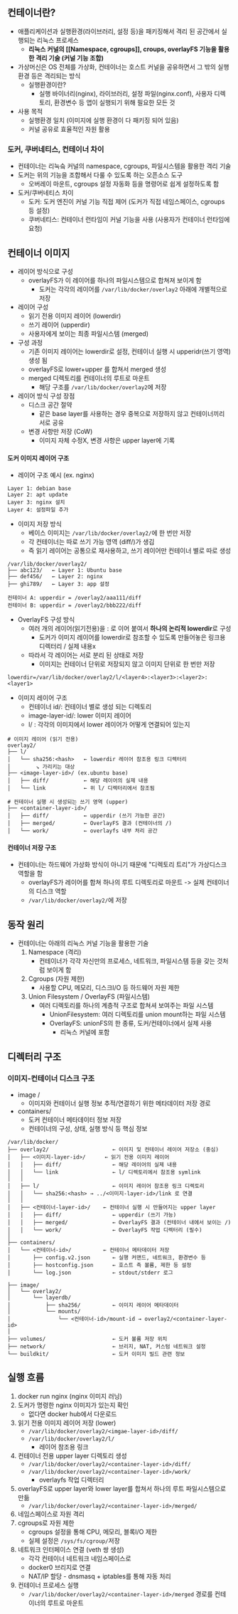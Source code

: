 ## 컨테이너란?
- 애플리케이션과 실행환경(라이브러리, 설정 등)을 패키징해서 격리 된 공간에서 실행되는 리눅스 프로세스
	- **리눅스 커널의 [[Namespace, cgroups]], croups, overlayFS 기능을 활용한 격리 기술 (커널 기능 조합)**
- 가상머신은 OS 전체를 가상화, 컨테이너는 호스트 커널을 공유하면서 그 밖의 실행 환경 등은 격리되는 방식
	- 실행환경이란?
		- 실행 바이너리(nginx), 라이브러리, 설정 파일(nginx.conf), 사용자 디렉토리, 환경변수 등 앱이 실행되기 위해 필요한 모든 것
- 사용 목적
	- 실행환경 일치 (이미지에 실행 환경이 다 패키징 되어 있음)
	- 커널 공유로 효율적인 자원 활용
### 도커, 쿠버네티스, 컨테이너 차이
- 컨테이너는 리눅슼 커널의 namespace, cgroups, 파일시스템을 활용한 격리 기술
- 도커는 위의 기능을 조합해서 다룰 수 있도록 하는 오픈소스 도구
	- 오버레이 마운트, cgroups  설정 자동화 등을 명령어로 쉽게 설정하도록 함 
- 도커/쿠버네티스 차이
	- 도커: 도커 엔진이 커널 기능 직접 제어 (도커가 직접 네임스페이스, cgroups 등 설정)
	- 쿠버네티스: 컨테이너 런타임이 커널 기능을 사용 (사용자가 컨테이너 런타임에 요청) 
## 컨테이너 이미지
- 레이어 방식으로 구성
	- overlayFS가 이 레이어를 하나의 파일시스템으로 합쳐져 보이게 함
		- 도커는 각각의 레이어를 `/var/lib/docker/overlay2` 아래에 개별적으로 저장
- 레이어 구성
	- 읽기 전용 이미지 레이어 (lowerdir)
	- 쓰기 레이어 (upperdir)
	- 사용자에게 보이는 최종 파일시스템 (merged)
- 구성 과정
	- 기존 이미지 레이어는 lowerdir로 설정, 컨테이너 실행 시 upperidr(쓰기 영역) 생성 됨
	-  overlayFS로 lower+upper 를 합쳐서 merged 생성
	- merged 디렉토리를 컨테이너의 루트로 마운트
		- 해당 구조를 `/var/lib/docker/overlay2`에 저장
- 레이어 방식 구성 장점
	- 디스크 공간 절약
		- 같은 base layer를 사용하는 경우 중복으로 저장하지 않고 컨테이너끼리 서로 공유
	- 변경 사항만 저장 (CoW)
		- 이미지 자체 수정X, 변경 사항은 upper layer에 기록
#### 도커 이미지 레이어 구조
- 레이어 구조 예시 (ex. nginx)
```
Layer 1: debian base
Layer 2: apt update
Layer 3: nginx 설치
Layer 4: 설정파일 추가
```
- 이미지 저장 방식
	- 베이스 이미지는 `/var/lib/docker/overlay2/`에 한 번만 저장
	- 각 컨테이너는 따로 쓰기 가능 영역 (diff/)가 생김
	- 즉 읽기 레이어는 공통으로 재사용하고, 쓰기 레이어만  컨테이너 별로 따로 생성
```
/var/lib/docker/overlay2/
├── abc123/   ← Layer 1: Ubuntu base
├── def456/   ← Layer 2: nginx
├── ghi789/   ← Layer 3: app 설정

컨테이너 A: upperdir = /overlay2/aaa111/diff
컨테이너 B: upperdir = /overlay2/bbb222/diff
```
- OverlayFS 구성 방식
	- 여러 개의 레이어(읽기전용)을 : 로 이어 붙여서 **하나의 논리적 lowerdir**로 구성
		- 도커가 이미지 레이어를 lowerdir로 참조할 수 있도록 만들어놓은 링크용 디렉터리 / 실제 내용x
	- 따라서 각 레이어는 서로 분리 된 상태로 저장
		- 이미지는 컨테이너 단위로 저장되지 않고 이미지 단위로 한 번만 저장
```
lowerdir=/var/lib/docker/overlay2/l/<layer4>:<layer3>:<layer2>:<layer1>
```
- 이미지 레이어 구조
	- 컨테이너 id/: 컨테이너 별로 생성 되는 디렉토리
	- image-layer-id/: lower 이미지 레이어
	- l/ : 각각의 이미지에서 lower 레이어가 어떻게 연결되어 있는지
```
# 이미지 레이어 (읽기 전용)
overlay2/
├── l/
│   └── sha256:<hash>   ← lowerdir 레이어 참조용 링크 디렉터리
│        ↘ 가리키는 대상
├── <image-layer-id>/ (ex.ubuntu base)
│   ├── diff/           ← 해당 레이어의 실제 내용
│   └── link            ← 위 l/ 디렉터리에서 참조됨

# 컨테이너 실행 시 생성되는 쓰기 영역 (upper)
├── <container-layer-id>/
│   ├── diff/           ← upperdir (쓰기 가능한 공간)
│   ├── merged/         ← OverlayFS 결과 (컨테이너의 /)
│   └── work/           ← overlayfs 내부 처리 공간
```
#### 컨테이너 저장 구조
- 컨테이너는 하드웨어 가상화 방식이 아니기 때문에 "디렉토리 트리"가 가상디스크 역할을 함
	- overlayFS가 레이어를 합쳐 하나의 루트 디렉토리로 마운트 -> 실제 컨테이너의 디스크 역할
	- `/var/lib/docker/overlay2/`에 저장
## 동작 원리
- 컨테이너는 아래의 리눅스 커널 기능을 활용한 기술
	1) Namespace (격리)
		- 컨테이너가 각각 자신만의 프로세스, 네트워크, 파일시스템 등을 갖는 것처럼 보이게 함
	2) Cgroups (자원 제한)
		- 사용할 CPU, 메모리, 디스크I/O 등 하드웨어 자원 제한
	3) Union Filesystem / OverlayFS (파일시스템)
		- 여러 디렉토리를 하나의 계층적 구조로 합쳐셔 보여주는 파일 시스템
			- UnionFilesystem: 여러 디렉토리를 union mount하는 파일 시스템
			- OverlayFS: unionFS의 한 종류, 도커/컨테이너에서 실제 사용
				- 리눅스 커널에 포함
## 디렉터리 구조
### 이미지-컨테이너 디스크 구조
- image /
	- 이미지와 컨테이너 실행 정보 추적/연결하기 위한 메타데이터 저장 경로
- containers/
	- 도커 컨테이너 메타데이터 정보 저장
	- 컨테이너의 구성, 상태, 실행 방식 등 핵심 정보
```
/var/lib/docker/
├── overlay2/                    ← 이미지 및 컨테이너 레이어 저장소 (중심)
│   ├── <이미지-layer-id>/      ← 읽기 전용 이미지 레이어
│   │   ├── diff/                ← 해당 레이어의 실제 내용
│   │   └── link                 ← l/ 디렉토리에서 참조용 symlink
│   │
│   ├── l/                       ← 이미지 레이어 참조용 링크 디렉토리
│   │   └── sha256:<hash> → ../<이미지-layer-id>/link 로 연결
│   │
│   ├── <컨테이너-layer-id>/    ← 컨테이너 실행 시 만들어지는 upper layer
│   │   ├── diff/                ← upperdir (쓰기 가능)
│   │   ├── merged/              ← OverlayFS 결과 (컨테이너 내에서 보이는 /)
│   │   └── work/                ← OverlayFS 작업 디렉터리 (필수)
│
├── containers/
│   └── <컨테이너-id>/          ← 컨테이너 메타데이터 저장
│       ├── config.v2.json       ← 실행 커맨드, 네트워크, 환경변수 등
│       ├── hostconfig.json      ← 호스트 측 볼륨, 제한 등 설정
│       └── log.json             ← stdout/stderr 로그

├── image/
│   └── overlay2/
│       └── layerdb/
│           ├── sha256/          ← 이미지 레이어 메타데이터
│           └── mounts/
│               └── <컨테이너-id>/mount-id → overlay2/<container-layer-id>
│
├── volumes/                     ← 도커 볼륨 저장 위치
├── network/                     ← 브리지, NAT, 커스텀 네트워크 설정
└── buildkit/                    ← 도커 이미지 빌드 관련 정보
```

## 실행 흐름
1. docker run nginx (nginx 이미지 러닝)
2. 도커가 명령한 nginx 이미지가 있는지 확인
	- 없다면 docker hub에서 다운로드
3. 읽기 전용 이미지 레이어 저장 (lower)
	- `/var/lib/docker/overlay2/<imgae-layer-id>/diff/`
	- `/var/lib/docker/overlay2/l/`
		- 레이어 참조용 링크
4. 컨테이너 전용 upper layer 디렉토리 생성
	- `/var/lib/docker/overlay2/<container-layer-id>/diff/`
	- `/var/lib/docker/overlay2/<container-layer-id>/work/`
		- overlayfs 작업 디렉터리
 5. overlayFS로 upper layer와 lower layer를 합쳐서 하나의 루트 파일시스템으로 만듦
	 - `/var/lib/docker/overlay2/<container-layer-id>/merged/`
 6. 네임스페이스로 자원 격리
 7. cgroups로 자원 제한
	 - cgroups 설정을 통해 CPU, 메모리, 블록I/O 제한
	 - 실제 설정은 `/sys/fs/cgroup/`저장
 8. 네트워크 인터페이스 연결 (veth 쌍 생성)
	 - 각각 컨테이너 네트워크 네임스페이스로
	 - docker0 브리지로 연결
	 - NAT/IP 할당
			 - dnsmasq + iptables를 통해 자동 처리
 9. 컨테이너 프로세스 실행
	 - `/var/lib/docker/overlay2/<container-layer-id>/merged` 경로를 컨테이너의 루트로 마운트